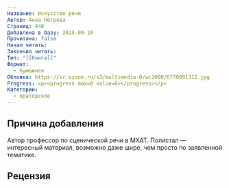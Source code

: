 ```yaml
---
Название: Искусство речи
Автор: Анна Петрова
Страниц: 448
Добавлена в базу: 2024-09-10
Прочитана: false
Начал читать: 
Закончил читать: 
Тип: "[[Книга]]"
Формат:
  - бумажная
Обложка: https://ir.ozone.ru/s3/multimedia-0/wc1000/6770091312.jpg
Progress: <p><progress max=0 value=0></progress></p>
Категории:
  - ораторское
---
```

## Причина добавления

Автор профессор по сценической речи в МХАТ. Полистал — интересный материал, возможно даже шире, чем просто по заявленной тематике.

## Рецензия